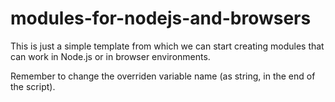 # modules-for-nodejs-and-browsers

This is just a simple template from which we can start creating modules that can work in Node.js or in browser environments.

Remember to change the overriden variable name (as string, in the end of the script).
